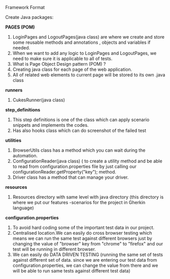 Framework Format

Create Java packages: 

**PAGES (POM)**
1. LoginPages and LogoutPages(java class) are where we create and store some reusable methods and annotations , objects and variables if needed.  
2. When we want to add any logic to LoginPages and LogoutPages, we need to make sure it is applicable to all of tests. 
3. What is Page Object Design pattern (POM) ?
4. Creating java class for each page of the web application.
5. All of related web elements to current page will be stored to its own .java class

**runners** 
1. CukesRunner(java class)

**step_definitions**
1. This step definitions is one of the class which can apply scenario snippets and implements the codes. 
2. Has also hooks class which can do screenshot of the failed test

****utilities**** 
1. BrowserUtils class has a method which you can wait during the automation.
2. ConfigurationReader(java class) ( to create a utility method and be able to read from configuration.properties file by just calling our configurationReader.getProperty("key"); method.
3. Driver class has a method that can manage your driver.

**resources**
1. Resources directory with same level with java directory (this directory is where we put our features -scenarios for the project in Gherkin language)


**configuration.properties** 
1. To avoid hard coding some of the important test data in our project.
2. Centralised location.We can easily do cross browser testing which means we can run the same test against different browsers just by changing the value of "browser" key from "chrome" to "firefox" and our test will be running in different browser.
3. We can easily do DATA DRIVEN TESTING (running the same set of tests against different set of data. since we are entering our test data from configuration.properties, we can change the value from there and we will be able to run same tests against different test data)
